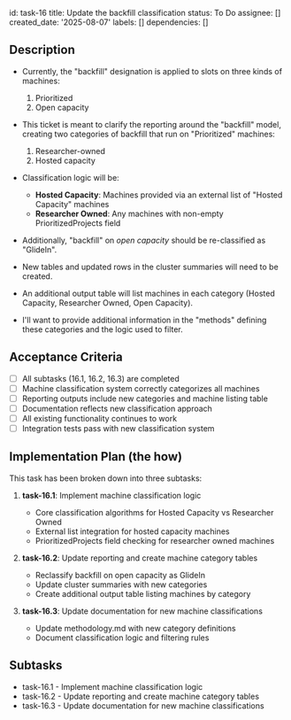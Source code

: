 id: task-16
title: Update the backfill classification
status: To Do
assignee: []
created_date: '2025-08-07'
labels: []
dependencies: []

## Description
- Currently, the "backfill" designation is applied to slots on three kinds of machines:
    1. Prioritized
    2. Open capacity

- This ticket is meant to clarify the reporting around the "backfill" model, creating two categories of backfill that run on "Prioritized" machines:
    1. Researcher-owned
    2. Hosted capacity

- Classification logic will be:
    - **Hosted Capacity**: Machines provided via an external list of "Hosted Capacity" machines
    - **Researcher Owned**: Any machines with non-empty PrioritizedProjects field

- Additionally, "backfill" on _open capacity_ should be re-classified as "GlideIn". 

- New tables and updated rows in the cluster summaries will need to be created.
- An additional output table will list machines in each category (Hosted Capacity, Researcher Owned, Open Capacity).
- I'll want to provide additional information in the "methods" defining these categories and the logic used to filter.

## Acceptance Criteria

- [ ] All subtasks (16.1, 16.2, 16.3) are completed
- [ ] Machine classification system correctly categorizes all machines
- [ ] Reporting outputs include new categories and machine listing table
- [ ] Documentation reflects new classification approach
- [ ] All existing functionality continues to work
- [ ] Integration tests pass with new classification system

## Implementation Plan (the how)

This task has been broken down into three subtasks:

1. **task-16.1**: Implement machine classification logic
   - Core classification algorithms for Hosted Capacity vs Researcher Owned
   - External list integration for hosted capacity machines
   - PrioritizedProjects field checking for researcher owned machines

2. **task-16.2**: Update reporting and create machine category tables
   - Reclassify backfill on open capacity as GlideIn
   - Update cluster summaries with new categories
   - Create additional output table listing machines by category

3. **task-16.3**: Update documentation for new machine classifications
   - Update methodology.md with new category definitions
   - Document classification logic and filtering rules

## Subtasks

- task-16.1 - Implement machine classification logic
- task-16.2 - Update reporting and create machine category tables  
- task-16.3 - Update documentation for new machine classifications
